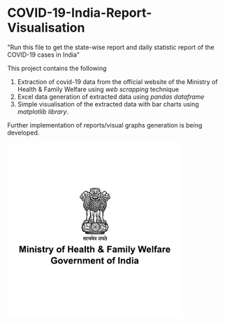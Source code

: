# COVID-19-India-Report-Visualisation
"Run this file to get the state-wise report and daily statistic report of the COVID-19 cases in India"

This project contains the following
1. Extraction of covid-19 data from the official website of the Ministry of Health & Family Welfare using *web scrapping* technique
2. Excel data generation of extracted data using *pandas dataframe*
3. Simple visualisation of the extracted data with bar charts using *matplotlib library*.

Further implementation of reports/visual graphs generation is being developed.

![MoHFW- Official Site](https://github.com/saiprasanth-m/COVID-19-India-Report-Visualisation/blob/master/images/MoHFW.jpg)
